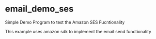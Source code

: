 # email_demo_ses
Simple Demo Program to test the Amazon SES Fucntionality

This example uses amazon sdk to implement the email send functionality
